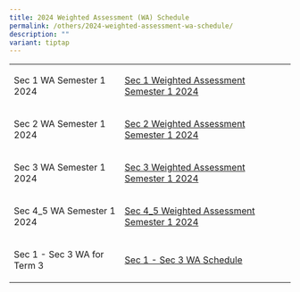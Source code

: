 ```yaml
---
title: 2024 Weighted Assessment (WA) Schedule
permalink: /others/2024-weighted-assessment-wa-schedule/
description: ""
variant: tiptap
---
```

<table style="minWidth: 50px">
<colgroup>
<col>
<col>
</colgroup>
<tbody>
<tr>
<td rowspan="1" colspan="1">
<p>Sec 1 WA Semester 1 2024</p>
</td>
<td rowspan="1" colspan="1">
<p><a href="/files/Sec_1_Weighted_Assessment_Semester_1_2024.pdf" rel="noopener noreferrer nofollow" target="_blank">Sec 1 Weighted Assessment Semester 1 2024</a>
</p>
</td>
</tr>
<tr>
<td rowspan="1" colspan="1">
<p>Sec 2 WA Semester 1 2024</p>
</td>
<td rowspan="1" colspan="1">
<p><a href="/files/Sec_2_Weighted_Assessment_Semester_1_2024.pdf" rel="noopener noreferrer nofollow" target="_blank">Sec 2 Weighted Assessment Semester 1 2024</a>
</p>
</td>
</tr>
<tr>
<td rowspan="1" colspan="1">
<p>Sec 3 WA Semester 1 2024</p>
</td>
<td rowspan="1" colspan="1">
<p><a href="/files/Sec_3_Weighted_Assessment_Semester_1_2024.pdf" rel="noopener noreferrer nofollow" target="_blank">Sec 3 Weighted Assessment Semester 1 2024</a>
</p>
</td>
</tr>
<tr>
<td rowspan="1" colspan="1">
<p>Sec 4_5 WA Semester 1 2024</p>
</td>
<td rowspan="1" colspan="1">
<p><a href="/files/Sec_4_5_Weighted_Assessment_Semester_1_2024.pdf" rel="noopener noreferrer nofollow" target="_blank">Sec 4_5 Weighted Assessment Semester 1 2024</a>
</p>
</td>
</tr>
<tr>
<td rowspan="1" colspan="1">
<p>Sec 1 - Sec 3 WA for Term 3</p>
</td>
<td rowspan="1" colspan="1">
<p><a href="/files/WA3_Sec_1_Sec_3__updated_.pdf" rel="noopener noreferrer nofollow" target="_blank">Sec 1 - Sec 3 WA Schedule</a>
</p>
</td>
</tr>
</tbody>
</table>
<p></p>